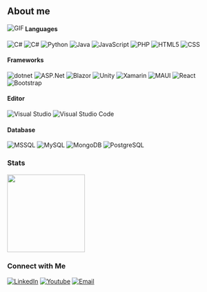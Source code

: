 ## About me
<img align="left" alt="GIF" src="https://i.imgur.com/VpzdAVQ.gif" />

#### Languages
![C#](https://img.shields.io/badge/-CSharp-333333?style=flat&logo=csharp)
![C#](https://img.shields.io/badge/-cplusplus-333333?style=flat&logo=cplusplus)
![Python](https://img.shields.io/badge/-Python-333333?style=flat&logo=python)
![Java](https://img.shields.io/badge/-Java-333333?style=flat&logo=Java&logoColor=007396)
![JavaScript](https://img.shields.io/badge/-JavaScript-333333?style=flat&logo=javascript)
![PHP](https://img.shields.io/badge/-PHP-333333?style=flat&logo=php)
![HTML5](https://img.shields.io/badge/-HTML5-333333?style=flat&logo=HTML5)
![CSS](https://img.shields.io/badge/-CSS-333333?style=flat&logo=CSS3&logoColor=1572B6)

#### Frameworks
![dotnet](https://img.shields.io/badge/-dotnet-333333?style=flat&logo=dotnet)
![ASP.Net](https://img.shields.io/badge/-ASP.Net-333333?style=flat&logo=ASP.Net)
![Blazor](https://img.shields.io/badge/-Blazor-333333?style=flat&logo=Blazor)
![Unity](https://img.shields.io/badge/-Unity-333333?style=flat&logo=unity)
![Xamarin](https://img.shields.io/badge/-Xamarin-333333?style=flat&logo=Xamarin)
![MAUI](https://img.shields.io/badge/-MAUI-333333?style=flat&logo=MAUI)
![React](https://img.shields.io/badge/-React-333333?style=flat&logo=react)
![Bootstrap](https://img.shields.io/badge/-Bootstrap-333333?style=flat&logo=bootstrap&logoColor=563D7C)

#### Editor
![Visual Studio](https://img.shields.io/badge/-Visual%20Studio%20-333333?style=flat&logo=visual-studio&logoColor=purple)
![Visual Studio Code](https://img.shields.io/badge/-Visual%20Studio%20Code-333333?style=flat&logo=visual-studio-code&logoColor=007ACC)

#### Database
![MSSQL](https://img.shields.io/badge/Microsoft_SQL_Server-333333?style=flat&logo=microsoft-sql-server)
![MySQL](https://img.shields.io/badge/-MySQL-333333?style=flat&logo=mysql)
![MongoDB](https://img.shields.io/badge/-MongoDB-333333?style=flat&logo=mongodb)
![PostgreSQL](https://img.shields.io/badge/-PostgreSQL-333333?style=flat&logo=PostgreSQL)

### Stats
<a href="https://github.com/jihadkhawaja">
  <img height="180em" src="https://github-readme-stats.vercel.app/api?username=jihadkhawaja&theme=dark&show_icons=true" />
</a>

### Connect with Me
<p align="left">
<a href="https://www.linkedin.com/in/jihadkhawaja/"><img alt="LinkedIn" src="https://img.shields.io/badge/LinkedIn-jihadkhawaja-dark?style=flat-square&logo=linkedin"></a>
<a href="https://www.youtube.com/channel/UCLZIaXXM5DOfL83_6sxM0Ew"><img alt="Youtube" src="https://img.shields.io/badge/Youtube-jihadkhawaja-dark?style=flat-square&logo=youtube"></a>
<a href="mailto:jihadkhawaja@outlook.com"><img alt="Email" src="https://img.shields.io/badge/Email-jihadkhawaja-dark?style=flat-square&logo=gmail"></a>
</p>


